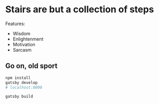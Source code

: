 # Stairs are but a collection of steps
Features:
- Wisdom
- Enlightenment
- Motivation
- Sarcasm

## Go on, old sport
```bash
npm install
gatsby develop
# localhost:8000
```
```bash
gatsby build
```
